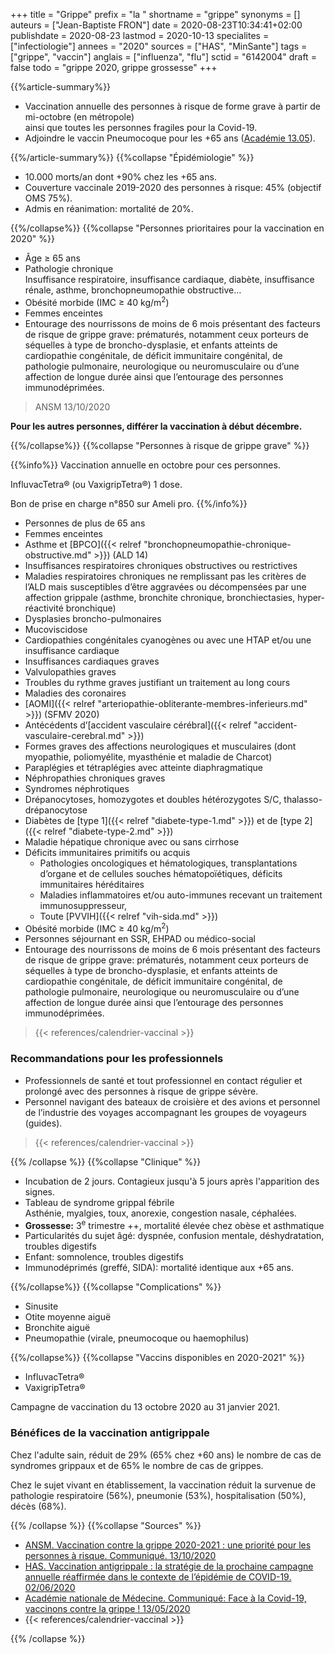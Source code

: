 +++
title = "Grippe"
prefix = "la "
shortname = "grippe"
synonyms = []
auteurs = ["Jean-Baptiste FRON"]
date = 2020-08-23T10:34:41+02:00
publishdate = 2020-08-23
lastmod = 2020-10-13
specialites = ["infectiologie"]
annees = "2020"
sources = ["HAS", "MinSante"]
tags = ["grippe", "vaccin"]
anglais = ["influenza", "flu"]
sctid = "6142004"
draft = false
todo = "grippe 2020, grippe grossesse"
+++

{{%article-summary%}}

- Vaccination annuelle des personnes à risque de forme grave à partir de mi-octobre (en métropole)  
ainsi que toutes les personnes fragiles pour la Covid-19.
- Adjoindre le vaccin Pneumocoque pour les +65 ans ([Académie 13.05](http://www.academie-medecine.fr/communique-de-lacademie-nationale-de-medecine-face-a-la-covid-19-vaccinons-contre-la-grippe/)).

{{%/article-summary%}}
{{%collapse "Épidémiologie" %}}

- 10.000 morts/an dont +90% chez les +65 ans.
- Couverture vaccinale 2019-2020 des personnes à risque: 45% (objectif OMS 75%).
- Admis en réanimation: mortalité de 20%.

{{%/collapse%}}
{{%collapse "Personnes prioritaires pour la vaccination en 2020" %}}

- Âge ≥ 65 ans
- Pathologie chronique  
Insuffisance respiratoire, insuffisance cardiaque, diabète, insuffisance rénale, asthme, bronchopneumopathie obstructive…
- Obésité morbide (IMC ≥ 40 kg/m<sup>2</sup>)
- Femmes enceintes
- Entourage des nourrissons de moins de 6 mois présentant des facteurs de risque de grippe grave: prématurés, notamment ceux porteurs de séquelles à type de broncho-dysplasie, et enfants atteints de cardiopathie congénitale, de déficit immunitaire congénital, de pathologie pulmonaire, neurologique ou neuromusculaire ou d’une affection de longue durée ainsi que l’entourage des personnes immunodéprimées.

> ANSM 13/10/2020

**Pour les autres personnes, différer la vaccination à début décembre.**

{{%/collapse%}}
{{%collapse "Personnes à risque de grippe grave" %}}

{{%info%}}
Vaccination annuelle en octobre pour ces personnes.

InfluvacTetra® (ou VaxigripTetra®) 1 dose.

Bon de prise en charge n°850 sur Ameli pro.
{{%/info%}}

- Personnes de plus de 65 ans
- Femmes enceintes
- Asthme et [BPCO]({{< relref "bronchopneumopathie-chronique-obstructive.md" >}}) (ALD 14)
- Insuffisances respiratoires chroniques obstructives ou restrictives
- Maladies respiratoires chroniques ne remplissant pas les critères de l’ALD mais susceptibles d’être aggravées ou décompensées par une affection grippale (asthme, bronchite chronique, bronchiectasies, hyper-réactivité bronchique)
- Dysplasies broncho-pulmonaires
- Mucoviscidose
- Cardiopathies congénitales cyanogènes ou avec une HTAP et/ou une insuffisance cardiaque
- Insuffisances cardiaques graves
- Valvulopathies graves
- Troubles du rythme graves justifiant un traitement au long cours
- Maladies des coronaires
- [AOMI]({{< relref "arteriopathie-obliterante-membres-inferieurs.md" >}}) (SFMV 2020)
- Antécédents d’[accident vasculaire cérébral]({{< relref "accident-vasculaire-cerebral.md" >}})
- Formes graves des affections neurologiques et musculaires (dont myopathie, poliomyélite, myasthénie et maladie de Charcot)
- Paraplégies et tétraplégies avec atteinte diaphragmatique
- Néphropathies chroniques graves
- Syndromes néphrotiques
- Drépanocytoses, homozygotes et doubles hétérozygotes S/C, thalasso-drépanocytose
- Diabètes de [type 1]({{< relref "diabete-type-1.md" >}}) et de [type 2]({{< relref "diabete-type-2.md" >}})
- Maladie hépatique chronique avec ou sans cirrhose
- Déficits immunitaires primitifs ou acquis
  - Pathologies oncologiques et hématologiques, transplantations d’organe et de cellules souches hématopoïétiques, déficits immunitaires héréditaires
  - Maladies inflammatoires et/ou auto-immunes recevant un traitement immunosuppresseur,
  - Toute [PVVIH]({{< relref "vih-sida.md" >}})
- Obésité morbide (IMC ≥ 40 kg/m<sup>2</sup>)
- Personnes séjournant en SSR, EHPAD ou médico-social
- Entourage des nourrissons de moins de 6 mois présentant des facteurs de risque de grippe grave: prématurés, notamment ceux porteurs de séquelles à type de broncho-dysplasie, et enfants atteints de cardiopathie congénitale, de déficit immunitaire congénital, de pathologie pulmonaire, neurologique ou neuromusculaire ou d’une affection de longue durée ainsi que l’entourage des personnes immunodéprimées.

> {{< references/calendrier-vaccinal >}}

### Recommandations pour les professionnels

- Professionnels de santé et tout professionnel en contact régulier et prolongé avec des personnes à risque de grippe sévère.
- Personnel navigant des bateaux de croisière et des avions et personnel de l’industrie des voyages accompagnant les groupes de voyageurs (guides).

> {{< references/calendrier-vaccinal >}}

{{% /collapse %}}
{{%collapse "Clinique" %}}

- Incubation de 2 jours. Contagieux jusqu'à 5 jours après l'apparition des signes.
- Tableau de syndrome grippal fébrile  
Asthénie, myalgies, toux, anorexie, congestion nasale, céphalées.
- **Grossesse:** 3<sup>e</sup> trimestre ++, mortalité élevée chez obèse et asthmatique
- Particularités du sujet âgé: dyspnée, confusion mentale, déshydratation, troubles digestifs
- Enfant: somnolence, troubles digestifs
- Immunodéprimés (greffé, SIDA): mortalité identique aux +65 ans.

{{%/collapse%}}
{{%collapse "Complications" %}}

- Sinusite
- Otite moyenne aiguë
- Bronchite aiguë
- Pneumopathie (virale, pneumocoque ou haemophilus)

{{%/collapse%}}
{{%collapse "Vaccins disponibles en 2020-2021" %}}

- InfluvacTetra®
- VaxigripTetra®

Campagne de vaccination du 13 octobre 2020 au 31 janvier 2021.

### Bénéfices de la vaccination antigrippale

Chez l'adulte sain, réduit de 29% (65% chez +60 ans) le nombre de cas de syndromes grippaux et de 65% le nombre de cas de grippes.

Chez le sujet vivant en établissement, la vaccination réduit la survenue de pathologie respiratoire (56%), pneumonie (53%), hospitalisation (50%), décès (68%).

{{% /collapse %}}
{{%collapse "Sources" %}}

- [ANSM. Vaccination contre la grippe 2020-2021 : une priorité pour les personnes à risque. Communiqué. 13/10/2020](https://ansm.sante.fr/S-informer/Communiques-Communiques-Points-presse/Vaccination-contre-la-grippe-2020-2021-une-priorite-pour-les-personnes-a-risque-Communique)
- [HAS. Vaccination antigrippale : la stratégie de la prochaine campagne annuelle réaffirmée dans le contexte de l’épidémie de COVID-19. 02/06/2020](https://www.has-sante.fr/jcms/p_3187536/fr/vaccination-antigrippale-la-strategie-de-la-prochaine-campagne-annuelle-reaffirmee-dans-le-contexte-de-l-epidemie-de-covid-19)
- [Académie nationale de Médecine. Communiqué: Face à la Covid-19, vaccinons contre la grippe ! 13/05/2020](http://www.academie-medecine.fr/communique-de-lacademie-nationale-de-medecine-face-a-la-covid-19-vaccinons-contre-la-grippe/)
- {{< references/calendrier-vaccinal >}}

{{% /collapse %}}
